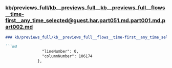 ### kb/previews_full/kb__previews_full__kb__previews_full__flows__time-first__any_time_selected@guest.har.part051.md.part001.md.part002.md

```md
### kb/previews_full/kb__previews_full__flows__time-first__any_time_selected@guest.har.part051.md.part001.md (part 002)

```md
                "lineNumber": 0,
                "columnNumber": 106174
              },
        
```

```

```
